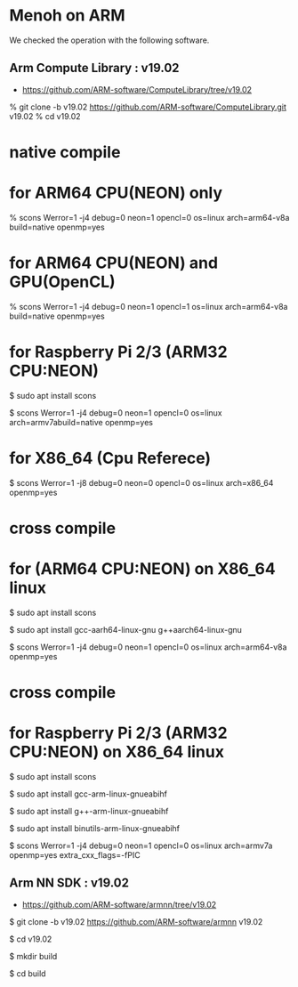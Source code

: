 
# Menoh on ARM

We checked the operation with the following software.

## Arm Compute Library : v19.02
  - https://github.com/ARM-software/ComputeLibrary/tree/v19.02

  % git clone -b v19.02 https://github.com/ARM-software/ComputeLibrary.git v19.02
  % cd v19.02

  # native compile 
  # for ARM64 CPU(NEON) only
  % scons Werror=1 -j4 debug=0 neon=1 opencl=0 os=linux arch=arm64-v8a build=native openmp=yes 

  # for ARM64 CPU(NEON) and GPU(OpenCL)
  % scons Werror=1 -j4 debug=0 neon=1 opencl=1 os=linux arch=arm64-v8a build=native openmp=yes 

  # for Raspberry Pi 2/3 (ARM32 CPU:NEON)
  $ sudo apt install scons
  
  $ scons Werror=1 -j4 debug=0 neon=1 opencl=0 os=linux arch=armv7abuild=native openmp=yes

  # for X86_64 (Cpu Referece)
  $ scons Werror=1 -j8 debug=0 neon=0 opencl=0 os=linux arch=x86_64 openmp=yes

  # cross compile 
  # for (ARM64 CPU:NEON) on X86_64 linux
  
  $ sudo apt install scons
  
  $ sudo apt install gcc-aarh64-linux-gnu g++aarch64-linux-gnu
  
  $ scons Werror=1 -j4 debug=0 neon=1 opencl=0 os=linux arch=arm64-v8a openmp=yes

  # cross compile 
  # for Raspberry Pi 2/3 (ARM32 CPU:NEON) on X86_64 linux
  $ sudo apt install scons
  
  $ sudo apt install gcc-arm-linux-gnueabihf
  
  $ sudo apt install g++-arm-linux-gnueabihf
  
  $ sudo apt install binutils-arm-linux-gnueabihf
  
  $ scons Werror=1 -j4 debug=0 neon=1 opencl=0 os=linux arch=armv7a openmp=yes extra_cxx_flags=-fPIC

## Arm NN SDK          : v19.02
  - https://github.com/ARM-software/armnn/tree/v19.02

  $ git clone -b v19.02 https://github.com/ARM-software/armnn v19.02

  $ cd v19.02

  $ mkdir build

  $ cd build
